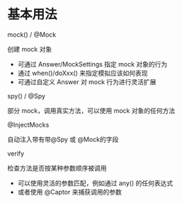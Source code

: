 # 基本用法

<div class="rounded-lg shadow">
<div class="flex bg-green-200 rounded-t-lg">
  <div class="w-64 self-center text-center px-3">
    <div class="font-bold text-xl">
      mock() / @Mock
    </div>
  </div>
  <div class="flex-1 bg-green-100 h-full p-3 rounded-tr-lg">

  创建 mock 对象

  <div class="text-sm text-gray-600">
  
  - 可通过  Answer/MockSettings 指定 mock 对象的行为
  - 通过 when()/doXxx() 来指定模拟应该如何表现
  - 可通过自定义 Answer 对 mock 行为进行灵活扩展
  
  </div>
  
  </div>
</div>
<div class="flex bg-blue-200">
  <div class="w-64 self-center text-center px-3">
    <div class="font-bold text-xl">
      spy() / @Spy
    </div>
  </div>
  <div class="flex-1 bg-blue-100 h-full p-3">

  部分 mock，调用真实方法，可以使用 mock 对象的任何方法

  </div>
</div>

<div class="flex bg-red-200">
  <div class="w-64 self-center text-center px-3">
    <div class="font-bold text-xl">
      @InjectMocks
    </div>
  </div>
  <div class="flex-1 bg-red-100 h-full p-3">

  自动注入带有带@Spy 或 @Mock的字段
  
  </div>
</div>

<div class="flex bg-yellow-200 rounded-b-lg">
  <div class="w-64 self-center text-center px-3 rounded-bl-lg">
    <div class="font-bold text-xl">
      verify
    </div>
  </div>
  <div class="flex-1 bg-yellow-100 h-full p-3 rounded-br-lg">

  检查方法是否按某种参数顺序被调用

  <div class="text-sm text-gray-600">
  
  - 可以使用灵活的参数匹配，例如通过 any() 的任何表达式
  - 或者使用 @Captor 来捕获调用的参数
  
  </div>
  
  </div>
</div>
</div>
